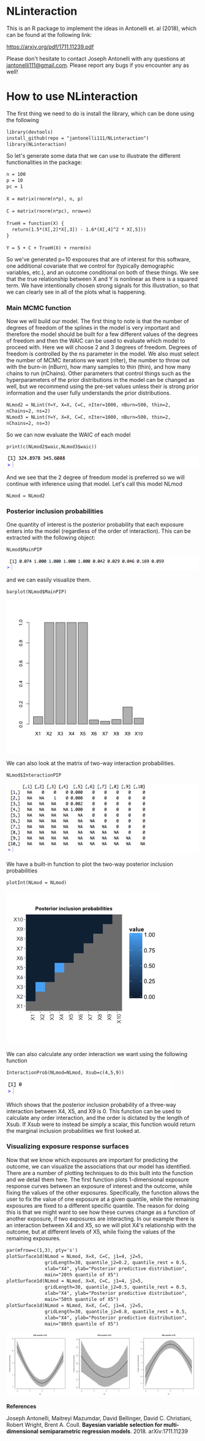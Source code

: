 # NLinteraction

This is an R package to implement the ideas in Antonelli et. al (2018), which can be found at the following link:

https://arxiv.org/pdf/1711.11239.pdf

Please don't hesitate to contact Joseph Antonelli with any questions at jantonelli111@gmail.com. Please report any bugs if you encounter any as well!

# How to use NLinteraction

The first thing we need to do is install the library, which can be done using the following

```
library(devtools)
install_github(repo = "jantonelli111/NLinteraction")
library(NLinteraction)
```

So let's generate some data that we can use to illustrate the different functionalities in the package:

```
n = 100
p = 10
pc = 1

X = matrix(rnorm(n*p), n, p)

C = matrix(rnorm(n*pc), nrow=n)

TrueH = function(X) {
  return(1.5*(X[,2]*X[,3]) - 1.6*(X[,4]^2 * X[,5]))
}

Y = 5 + C + TrueH(X) + rnorm(n)
```

So we've generated p=10 exposures that are of interest for this software, one additional covariate that we control for (typically demographic variables, etc.), and an outcome conditional on both of these things. We see that the true relationship between X and Y is nonlinear as there is a squared term. We have intentionally chosen strong signals for this illustration, so that we can clearly see in all of the plots what is happening.

### Main MCMC function

Now we will build our model. The first thing to note is that the number of degrees of freedom of the splines in the model is very important and therefore the model should be built for a few different values of the degrees of freedom and then the WAIC can be used to evaluate which model to proceed with. Here we will choose 2 and 3 degrees of freedom. Degrees of freedom is controlled by the ns parameter in the model. We also must select the number of MCMC iterations we want (nIter), the number to throw out with the burn-in (nBurn), how many samples to thin (thin), and how many chains to run (nChains). Other parameters that control things such as the hyperparameters of the prior distributions in the model can be changed as well, but we recommend using the pre-set values unless their is strong prior information and the user fully understands the prior distributions.

```
NLmod2 = NLint(Y=Y, X=X, C=C, nIter=1000, nBurn=500, thin=2, nChains=2, ns=2)
NLmod3 = NLint(Y=Y, X=X, C=C, nIter=1000, nBurn=500, thin=2, nChains=2, ns=3)
```

So we can now evaluate the WAIC of each model

```
print(c(NLmod2$waic,NLmod3$waic))
```
![Alt text](images/plot1.png)

And we see that the 2 degree of freedom model is preferred so we will continue with inference using that model. Let's call this model NLmod

```
NLmod = NLmod2
```

### Posterior inclusion probabilities

One quantity of interest is the posterior probability that each exposure enters into the model (regardless of the order of interaction). This can be extracted with the following object:

```
NLmod$MainPIP
```

![Alt text](images/plot2.png)

and we can easily visualize them.

```
barplot(NLmod$MainPIP)
```

![Alt text](images/plot3.png)

We can also look at the matrix of two-way interaction probabilities.

```
NLmod$InteractionPIP
```

![Alt text](images/plot4.png)

We have a built-in function to plot the two-way posterior inclusion probabilities

```
plotInt(NLmod = NLmod)
```

![Alt text](images/plot5.png)

We can also calculate any order interaction we want using the following function

```
InteractionProb(NLmod=NLmod, Xsub=c(4,5,9))
```

![Alt text](images/plot6.png)

Which shows that the posterior inclusion probability of a three-way interaction between X4, X5, and X9 is 0. This function can be used to calculate any order interaction, and the order is dictated by the length of Xsub. If Xsub were to instead be simply a scalar, this function would return the marginal inclusion probabilities we first looked at. 

### Visualizing exposure response surfaces

Now that we know which exposures are important for predicting the outcome, we can visualize the associations that our model has identified. There are a number of plotting techniques to do this built into the function and we detail them here. The first function plots 1-dimensional exposure response curves between an exposure of interest and the outcome, while fixing the values of the other exposures. Specifically, the function allows the user to fix the value of one exposure at a given quantile, while the remaining exposures are fixed to a different specific quantile. The reason for doing this is that we might want to see how these curves change as a function of another exposure, if two exposures are interacting. In our example there is an interaction between X4 and X5, so we will plot X4's relationship with the outcome, but at different levels of X5, while fixing the values of the remaining exposures.

```
par(mfrow=c(1,3), pty='s')
plotSurface1d(NLmod = NLmod, X=X, C=C, j1=4, j2=5,
              gridLength=30, quantile_j2=0.2, quantile_rest = 0.5,
              xlab="X4", ylab="Posterior predictive distribution",
              main="20th quantile of X5")
plotSurface1d(NLmod = NLmod, X=X, C=C, j1=4, j2=5,
              gridLength=30, quantile_j2=0.5, quantile_rest = 0.5,
              xlab="X4", ylab="Posterior predictive distribution",
              main="50th quantile of X5")
plotSurface1d(NLmod = NLmod, X=X, C=C, j1=4, j2=5,
              gridLength=30, quantile_j2=0.8, quantile_rest = 0.5,
              xlab="X4", ylab="Posterior predictive distribution",
              main="80th quantile of X5")

```

![Alt text](images/plot7.png)

**References**

Joseph Antonelli, Maitreyi Mazumdar, David Bellinger, David C. Christiani, Robert Wright, Brent A. Coull. **Bayesian variable selection for multi-dimensional semiparametric regression models**. 2018. arXiv:1711.11239
